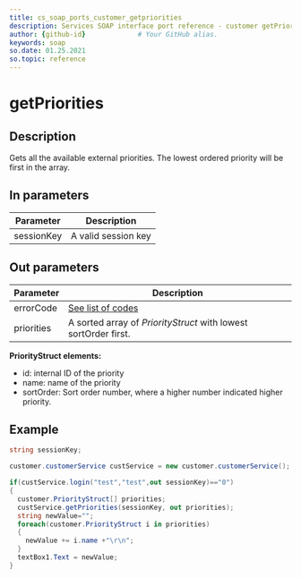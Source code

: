 ```yaml
---
title: cs_soap_ports_customer_getpriorities
description: Services SOAP interface port reference - customer getPriorities
author: {github-id}             # Your GitHub alias.
keywords: soap
so.date: 01.25.2021
so.topic: reference
---
```


# getPriorities

## Description

Gets all the available external priorities. The lowest ordered priority will be first in the array.

## In parameters

| Parameter | Description |
|---|---|
 sessionKey | A valid session key |

## Out parameters

| Parameter | Description |
|---|---|
| errorCode | [See list of codes][1] |
| priorities | A sorted array of *PriorityStruct* with lowest sortOrder first. |

**PriorityStruct elements:**

* id: internal ID of the priority
* name: name of the priority
* sortOrder: Sort order number, where a higher number indicated higher priority.

## Example

```csharp
string sessionKey;

customer.customerService custService = new customer.customerService();

if(custService.login("test","test",out sessionKey)=="0")
{
  customer.PriorityStruct[] priorities;
  custService.getPriorities(sessionKey, out priorities);
  string newValue="";
  foreach(customer.PriorityStruct i in priorities)
  {
    newValue += i.name +"\r\n";
  }
  textBox1.Text = newValue;
}
```

<!-- Referenced links -->
[1]: ../error-codes.md
